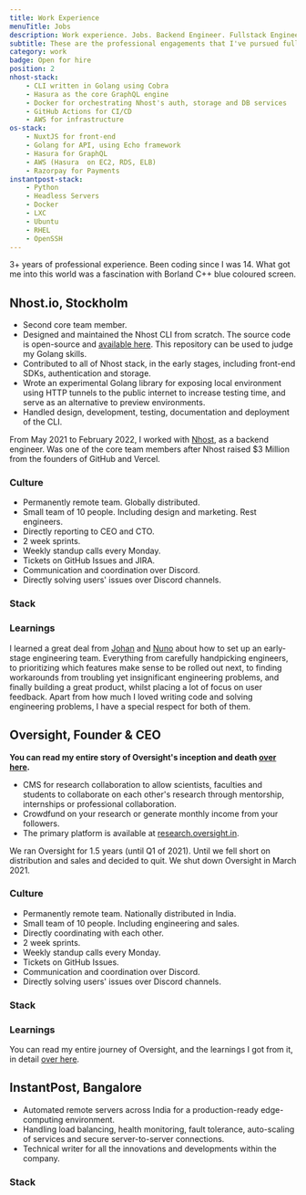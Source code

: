 ```yaml
---
title: Work Experience
menuTitle: Jobs
description: Work experience. Jobs. Backend Engineer. Fullstack Engineer. Golang Engineer. Golang, GraphQL & NuxtJS.
subtitle: These are the professional engagements that I've pursued full-time.
category: work
badge: Open for hire
position: 2
nhost-stack:
    - CLI written in Golang using Cobra
    - Hasura as the core GraphQL engine
    - Docker for orchestrating Nhost's auth, storage and DB services
    - GitHub Actions for CI/CD
    - AWS for infrastructure
os-stack:
    - NuxtJS for front-end
    - Golang for API, using Echo framework
    - Hasura for GraphQL
    - AWS (Hasura  on EC2, RDS, ELB)
    - Razorpay for Payments
instantpost-stack:
    - Python
    - Headless Servers
    - Docker
    - LXC
    - Ubuntu
    - RHEL
    - OpenSSH
---
```


<alert type="success">
3+ years of professional experience. Been coding since I was 14. What got me into this world was a fascination with Borland C++ blue coloured screen.
</alert>

## Nhost.io, Stockholm

- Second core team member.
- Designed and maintained the Nhost CLI from scratch. The source code is open-source and [available here](https://github.com/nhost/cli). This repository can be used to judge my Golang skills.
- Contributed to all of Nhost stack, in the early stages, including front-end SDKs, authentication and storage.
- Wrote an experimental Golang library for exposing local environment using HTTP tunnels to the public internet to increase testing time, and serve as an alternative to preview environments.
- Handled design, development, testing, documentation and deployment of the CLI.

<alert type="info">

From May 2021 to February 2022, I worked with [Nhost](https://nhost.io/), as a backend engineer. Was one of the core team members after Nhost raised $3 Million from the founders of GitHub and Vercel.

</alert>

### Culture

- Permanently remote team. Globally distributed.
- Small team of 10 people. Including design and marketing. Rest engineers.
- Directly reporting to CEO and CTO.
- 2 week sprints.
- Weekly standup calls every Monday.
- Tickets on GitHub Issues and JIRA.
- Communication and coordination over Discord. 
- Directly solving users' issues over Discord channels.
### Stack

<list :items="nhost-stack"></list>

### Learnings

I learned a great deal from [Johan](https://twitter.com/elitasson/) and [Nuno](https://twitter.com/nunopato) about how to set up an early-stage engineering team. Everything from carefully handpicking engineers, to prioritizing which features make sense to be rolled out next, to finding workarounds from troubling yet insignificant engineering problems, and finally building a great product, whilst placing a lot of focus on user feedback. Apart from how much I loved writing code and solving engineering problems, I have a special respect for both of them.
## Oversight, Founder & CEO

<b>

You can read my entire story of Oversight's inception and death [over here](/oversight).

</b>

- CMS for research collaboration to allow scientists, faculties and students to collaborate on each other's research through mentorship, internships or professional collaboration.
- Crowdfund on your research or generate monthly income from your followers.
- The primary platform is available at [research.oversight.in](https://research.oversight.in).

<alert type="info">

We ran Oversight for 1.5 years (until Q1 of 2021). Until we fell short on distribution and sales and decided to quit. We shut down Oversight in March 2021.

</alert>

### Culture

- Permanently remote team. Nationally distributed in India.
- Small team of 10 people. Including engineering and sales.
- Directly coordinating with each other.
- 2 week sprints.
- Weekly standup calls every Monday.
- Tickets on GitHub Issues.
- Communication and coordination over Discord. 
- Directly solving users' issues over Discord channels.

### Stack

<list :items="os-stack"></list>

### Learnings

You can read my entire journey of Oversight, and the learnings I got from it, in detail [over here](/oversight).
## InstantPost, Bangalore

- Automated remote servers across India for a production-ready edge-computing environment. 
- Handling load balancing, health monitoring, fault tolerance, auto-scaling of services and secure server-to-server connections.
- Technical writer for all the innovations and developments within the company.

### Stack

<list :items="instantpost-stack"></list>

